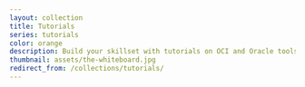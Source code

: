 ```yaml
---
layout: collection
title: Tutorials
series: tutorials
color: orange
description: Build your skillset with tutorials on OCI and Oracle tools.
thumbnail: assets/the-whiteboard.jpg
redirect_from: /collections/tutorials/
---
```

